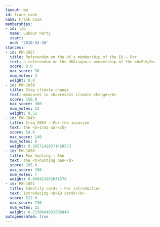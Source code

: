 ```yaml
---
layout: mp
id: frank_cook
name: Frank Cook
memberships:
- id: lab
  name: Labour Party
  start: 
  end: '2010-03-30'
stances:
- id: PW-1027
  title: Referendum on the UK's membership of the EU — For
  text: a referendum on the UK&rsquo;s membership of the <b>EU</b>
  score: 0.0
  max_score: 30
  num_votes: 3
  weight: 0.0
- id: PW-1030
  title: Stop climate change
  text: measures to <b>prevent climate change</b>
  score: 156.0
  max_score: 300
  num_votes: 22
  weight: 0.52
- id: PW-1049
  title: Iraq 2003 — For the invasion
  text: the <b>Iraq war</b>
  score: 54.0
  max_score: 140
  num_votes: 6
  weight: 0.38571428571428573
- id: PW-1050
  title: Fox hunting — Ban
  text: the <b>hunting ban</b>
  score: 165.0
  max_score: 190
  num_votes: 7
  weight: 0.868421052631579
- id: PW-1051
  title: Identity cards — For introduction
  text: introducing <b>ID cards</b>
  score: 522.0
  max_score: 730
  num_votes: 25
  weight: 0.7150684931506849
autogenerated: true
---
```

